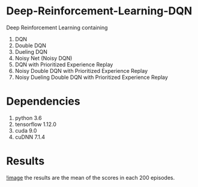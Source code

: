 # Deep-Reinforcement-Learning-DQN
Deep Reinforcement Learning containing
1) DQN
2) Double DQN
3) Dueling DQN
4) Noisy Net (Noisy DQN)
5) DQN with Prioritized Experience Replay
6) Noisy Double DQN with Prioritized Experience Replay
7) Noisy Dueling Double DQN with Prioritized Experience Replay

# Dependencies
1) python 3.6
2) tensorflow 1.12.0
3) cuda 9.0
4) cuDNN 7.1.4

# Results
[!image](https://github.com/Parsa33033/Deep-Reinforcement-Learning-DQN/blob/master/Plot/Figure_1.png)
the results are the mean of the scores in each 200 episodes.
